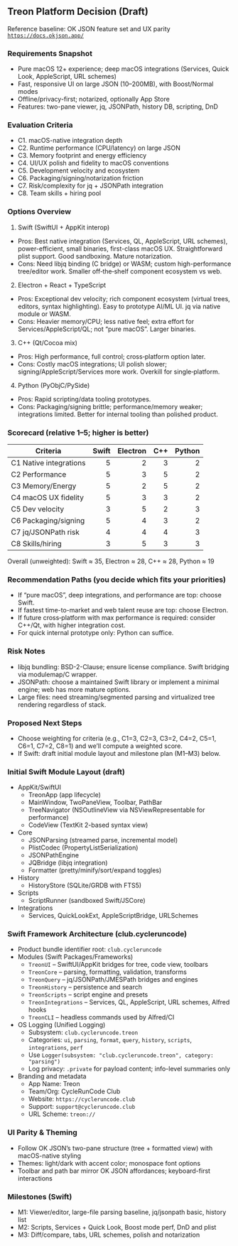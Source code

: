 ## Treon Platform Decision (Draft)

Reference baseline: OK JSON feature set and UX parity [`https://docs.okjson.app/`](https://docs.okjson.app/)

### Requirements Snapshot
- Pure macOS 12+ experience; deep macOS integrations (Services, Quick Look, AppleScript, URL schemes)
- Fast, responsive UI on large JSON (10–200MB), with Boost/Normal modes
- Offline/privacy-first; notarized, optionally App Store
- Features: two-pane viewer, jq, JSONPath, history DB, scripting, DnD

### Evaluation Criteria
- C1. macOS-native integration depth
- C2. Runtime performance (CPU/latency) on large JSON
- C3. Memory footprint and energy efficiency
- C4. UI/UX polish and fidelity to macOS conventions
- C5. Development velocity and ecosystem
- C6. Packaging/signing/notarization friction
- C7. Risk/complexity for jq + JSONPath integration
- C8. Team skills + hiring pool

### Options Overview

1) Swift (SwiftUI + AppKit interop)
- Pros: Best native integration (Services, QL, AppleScript, URL schemes), power-efficient, small binaries, first-class macOS UX. Straightforward plist support. Good sandboxing. Mature notarization.
- Cons: Need libjq binding (C bridge) or WASM; custom high-performance tree/editor work. Smaller off‑the‑shelf component ecosystem vs web.

2) Electron + React + TypeScript
- Pros: Exceptional dev velocity; rich component ecosystem (virtual trees, editors, syntax highlighting). Easy to prototype AI/ML UI. jq via native module or WASM.
- Cons: Heavier memory/CPU; less native feel; extra effort for Services/AppleScript/QL; not “pure macOS”. Larger binaries.

3) C++ (Qt/Cocoa mix)
- Pros: High performance, full control; cross‑platform option later.
- Cons: Costly macOS integrations; UI polish slower; signing/AppleScript/Services more work. Overkill for single‑platform.

4) Python (PyObjC/PySide)
- Pros: Rapid scripting/data tooling prototypes.
- Cons: Packaging/signing brittle; performance/memory weaker; integrations limited. Better for internal tooling than polished product.

### Scorecard (relative 1–5; higher is better)

| Criteria | Swift | Electron | C++ | Python |
|---|---:|---:|---:|---:|
| C1 Native integrations | 5 | 2 | 3 | 2 |
| C2 Performance | 5 | 3 | 5 | 2 |
| C3 Memory/Energy | 5 | 2 | 5 | 2 |
| C4 macOS UX fidelity | 5 | 3 | 3 | 2 |
| C5 Dev velocity | 3 | 5 | 2 | 3 |
| C6 Packaging/signing | 5 | 4 | 3 | 2 |
| C7 jq/JSONPath risk | 4 | 4 | 4 | 3 |
| C8 Skills/hiring | 3 | 5 | 3 | 3 |

Overall (unweighted): Swift ≈ 35, Electron ≈ 28, C++ ≈ 28, Python ≈ 19

### Recommendation Paths (you decide which fits your priorities)
- If “pure macOS”, deep integrations, and performance are top: choose Swift.
- If fastest time-to-market and web talent reuse are top: choose Electron.
- If future cross‑platform with max performance is required: consider C++/Qt, with higher integration cost.
- For quick internal prototype only: Python can suffice.

### Risk Notes
- libjq bundling: BSD-2-Clause; ensure license compliance. Swift bridging via modulemap/C wrapper.
- JSONPath: choose a maintained Swift library or implement a minimal engine; web has more mature options.
- Large files: need streaming/segmented parsing and virtualized tree rendering regardless of stack.

### Proposed Next Steps
- Choose weighting for criteria (e.g., C1=3, C2=3, C3=2, C4=2, C5=1, C6=1, C7=2, C8=1) and we’ll compute a weighted score.
- If Swift: draft initial module layout and milestone plan (M1–M3) below.

### Initial Swift Module Layout (draft)
- AppKit/SwiftUI
  - TreonApp (app lifecycle)
  - MainWindow, TwoPaneView, Toolbar, PathBar
  - TreeNavigator (NSOutlineView via NSViewRepresentable for performance)
  - CodeView (TextKit 2-based syntax view)
- Core
  - JSONParsing (streamed parse, incremental model)
  - PlistCodec (PropertyListSerialization)
  - JSONPathEngine
  - JQBridge (libjq integration)
  - Formatter (pretty/minify/sort/expand toggles)
- History
  - HistoryStore (SQLite/GRDB with FTS5)
- Scripts
  - ScriptRunner (sandboxed Swift/JSCore)
- Integrations
  - Services, QuickLookExt, AppleScriptBridge, URLSchemes

### Swift Framework Architecture (club.cycleruncode)
- Product bundle identifier root: `club.cycleruncode`
- Modules (Swift Packages/Frameworks)
  - `TreonUI` – SwiftUI/AppKit bridges for tree, code view, toolbars
  - `TreonCore` – parsing, formatting, validation, transforms
  - `TreonQuery` – jq/JSONPath/JMESPath bridges and engines
  - `TreonHistory` – persistence and search
  - `TreonScripts` – script engine and presets
  - `TreonIntegrations` – Services, QL, AppleScript, URL schemes, Alfred hooks
  - `TreonCLI` – headless commands used by Alfred/CI
- OS Logging (Unified Logging)
  - Subsystem: `club.cycleruncode.treon`
  - Categories: `ui`, `parsing`, `format`, `query`, `history`, `scripts`, `integrations`, `perf`
  - Use `Logger(subsystem: "club.cycleruncode.treon", category: "parsing")`
  - Log privacy: `.private` for payload content; info-level summaries only
- Branding and metadata
  - App Name: Treon
  - Team/Org: CycleRunCode Club
  - Website: `https://cycleruncode.club`
  - Support: `support@cycleruncode.club`
  - URL Scheme: `treon://`

### UI Parity & Theming
- Follow OK JSON’s two-pane structure (tree + formatted view) with macOS-native styling
- Themes: light/dark with accent color; monospace font options
- Toolbar and path bar mirror OK JSON affordances; keyboard-first interactions

### Milestones (Swift)
- M1: Viewer/editor, large-file parsing baseline, jq/jsonpath basic, history list
- M2: Scripts, Services + Quick Look, Boost mode perf, DnD and plist
- M3: Diff/compare, tabs, URL schemes, polish and notarization


